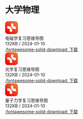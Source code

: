 # 大学物理

<div class="card file-block" markdown="1">
<div class="file-icon"><img src="style/images/xmind.svg" style="height: 3em;"></div>
<div class="file-body">
<div class="file-title">电磁学复习思维导图</div>
<div class="file-meta">132KB / 2024-01-10</div>
</div>
<a class="down-button" target="_blank" href="EM.xmind" markdown="1">:fontawesome-solid-download: 下载</a>
</div>

<div class="card file-block" markdown="1">
<div class="file-icon"><img src="style/images/xmind.svg" style="height: 3em;"></div>
<div class="file-body">
<div class="file-title">光学复习思维导图</div>
<div class="file-meta">132KB / 2024-01-10</div>
</div>
<a class="down-button" target="_blank" href="Optics.xmind" markdown="1">:fontawesome-solid-download: 下载</a>
</div>

<div class="card file-block" markdown="1">
<div class="file-icon"><img src="style/images/xmind.svg" style="height: 3em;"></div>
<div class="file-body">
<div class="file-title">量子力学复习思维导图</div>
<div class="file-meta">132KB / 2024-01-10</div>
</div>
<a class="down-button" target="_blank" href="Quantum.xmind" markdown="1">:fontawesome-solid-download: 下载</a>
</div>